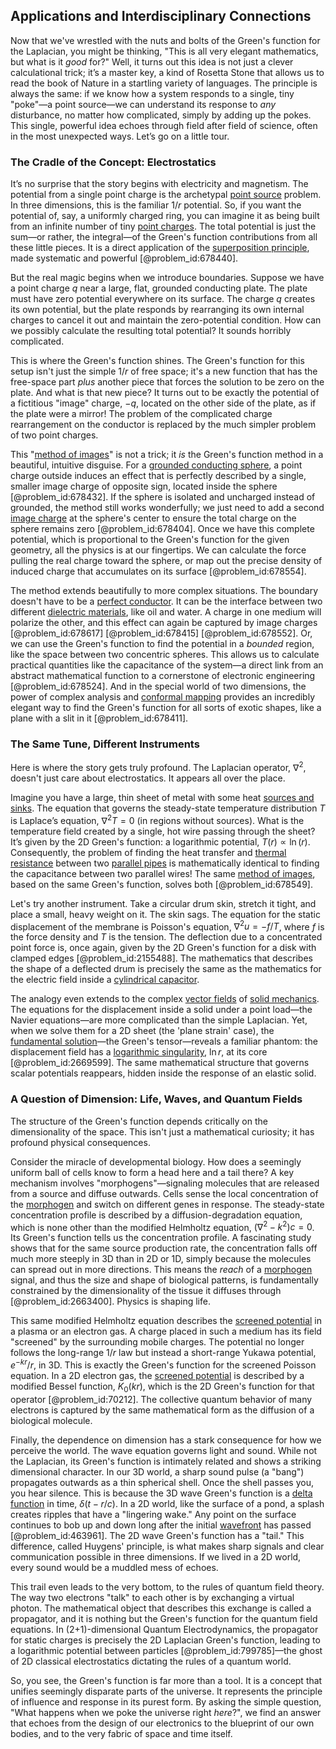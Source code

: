 ## Applications and Interdisciplinary Connections

Now that we've wrestled with the nuts and bolts of the Green's function for the Laplacian, you might be thinking, "This is all very elegant mathematics, but what is it *good* for?" Well, it turns out this idea is not just a clever calculational trick; it’s a master key, a kind of Rosetta Stone that allows us to read the book of Nature in a startling variety of languages. The principle is always the same: if we know how a system responds to a single, tiny "poke"—a point source—we can understand its response to *any* disturbance, no matter how complicated, simply by adding up the pokes. This single, powerful idea echoes through field after field of science, often in the most unexpected ways. Let’s go on a little tour.

### The Cradle of the Concept: Electrostatics

It’s no surprise that the story begins with electricity and magnetism. The potential from a single point charge is the archetypal [point source](@article_id:196204) problem. In three dimensions, this is the familiar $1/r$ potential. So, if you want the potential of, say, a uniformly charged ring, you can imagine it as being built from an infinite number of tiny [point charges](@article_id:263122). The total potential is just the sum—or rather, the integral—of the Green's function contributions from all these little pieces. It is a direct application of the [superposition principle](@article_id:144155), made systematic and powerful [@problem_id:678440].

But the real magic begins when we introduce boundaries. Suppose we have a point charge $q$ near a large, flat, grounded conducting plate. The plate must have zero potential everywhere on its surface. The charge $q$ creates its own potential, but the plate responds by rearranging its own internal charges to cancel it out and maintain the zero-potential condition. How can we possibly calculate the resulting total potential? It sounds horribly complicated.

This is where the Green's function shines. The Green's function for this setup isn't just the simple $1/r$ of free space; it's a new function that has the free-space part *plus* another piece that forces the solution to be zero on the plate. And what is that new piece? It turns out to be exactly the potential of a fictitious "image" charge, $-q$, located on the other side of the plate, as if the plate were a mirror! The problem of the complicated charge rearrangement on the conductor is replaced by the much simpler problem of two point charges.

This "[method of images](@article_id:135741)" is not a trick; it *is* the Green's function method in a beautiful, intuitive disguise. For a [grounded conducting sphere](@article_id:271184), a point charge outside induces an effect that is perfectly described by a single, smaller image charge of opposite sign, located inside the sphere [@problem_id:678432]. If the sphere is isolated and uncharged instead of grounded, the method still works wonderfully; we just need to add a second [image charge](@article_id:266504) at the sphere's center to ensure the total charge on the sphere remains zero [@problem_id:678404]. Once we have this complete potential, which is proportional to the Green's function for the given geometry, all the physics is at our fingertips. We can calculate the force pulling the real charge toward the sphere, or map out the precise density of induced charge that accumulates on its surface [@problem_id:678554].

The method extends beautifully to more complex situations. The boundary doesn't have to be a [perfect conductor](@article_id:272926). It can be the interface between two different [dielectric materials](@article_id:146669), like oil and water. A charge in one medium will polarize the other, and this effect can again be captured by image charges [@problem_id:678617] [@problem_id:678415] [@problem_id:678552]. Or, we can use the Green's function to find the potential in a *bounded* region, like the space between two concentric spheres. This allows us to calculate practical quantities like the capacitance of the system—a direct link from an abstract mathematical function to a cornerstone of electronic engineering [@problem_id:678524]. And in the special world of two dimensions, the power of complex analysis and [conformal mapping](@article_id:143533) provides an incredibly elegant way to find the Green's function for all sorts of exotic shapes, like a plane with a slit in it [@problem_id:678411].

### The Same Tune, Different Instruments

Here is where the story gets truly profound. The Laplacian operator, $\nabla^2$, doesn't just care about electrostatics. It appears all over the place.

Imagine you have a large, thin sheet of metal with some heat [sources and sinks](@article_id:262611). The equation that governs the steady-state temperature distribution $T$ is Laplace’s equation, $\nabla^2 T = 0$ (in regions without sources). What is the temperature field created by a single, hot wire passing through the sheet? It’s given by the 2D Green's function: a logarithmic potential, $T(r) \propto \ln(r)$. Consequently, the problem of finding the heat transfer and [thermal resistance](@article_id:143606) between two [parallel pipes](@article_id:260243) is mathematically identical to finding the capacitance between two parallel wires! The same [method of images](@article_id:135741), based on the same Green's function, solves both [@problem_id:678549].

Let's try another instrument. Take a circular drum skin, stretch it tight, and place a small, heavy weight on it. The skin sags. The equation for the static displacement of the membrane is Poisson's equation, $\nabla^2 u = -f/T$, where $f$ is the force density and $T$ is the tension. The deflection due to a concentrated point force is, once again, given by the 2D Green's function for a disk with clamped edges [@problem_id:2155488]. The mathematics that describes the shape of a deflected drum is precisely the same as the mathematics for the electric field inside a [cylindrical capacitor](@article_id:265676).

The analogy even extends to the complex [vector fields](@article_id:160890) of [solid mechanics](@article_id:163548). The equations for the displacement inside a solid under a point load—the Navier equations—are more complicated than the simple Laplacian. Yet, when we solve them for a 2D sheet (the 'plane strain' case), the [fundamental solution](@article_id:175422)—the Green's tensor—reveals a familiar phantom: the displacement field has a [logarithmic singularity](@article_id:189943), $\ln r$, at its core [@problem_id:2669599]. The same mathematical structure that governs scalar potentials reappears, hidden inside the response of an elastic solid.

### A Question of Dimension: Life, Waves, and Quantum Fields

The structure of the Green's function depends critically on the dimensionality of the space. This isn't just a mathematical curiosity; it has profound physical consequences.

Consider the miracle of developmental biology. How does a seemingly uniform ball of cells know to form a head here and a tail there? A key mechanism involves "morphogens"—signaling molecules that are released from a source and diffuse outwards. Cells sense the local concentration of the [morphogen](@article_id:271005) and switch on different genes in response. The steady-state concentration profile is described by a diffusion-degradation equation, which is none other than the modified Helmholtz equation, $(\nabla^2 - k^2)c = 0$. Its Green's function tells us the concentration profile. A fascinating study shows that for the same source production rate, the concentration falls off much more steeply in 3D than in 2D or 1D, simply because the molecules can spread out in more directions. This means the *reach* of a [morphogen](@article_id:271005) signal, and thus the size and shape of biological patterns, is fundamentally constrained by the dimensionality of the tissue it diffuses through [@problem_id:2663400]. Physics is shaping life.

This same modified Helmholtz equation describes the [screened potential](@article_id:193369) in a plasma or an electron gas. A charge placed in such a medium has its field "screened" by the surrounding mobile charges. The potential no longer follows the long-range $1/r$ law but instead a short-range Yukawa potential, $e^{-kr}/r$, in 3D. This is exactly the Green's function for the screened Poisson equation. In a 2D electron gas, the [screened potential](@article_id:193369) is described by a modified Bessel function, $K_0(kr)$, which is the 2D Green's function for that operator [@problem_id:70212]. The collective quantum behavior of many electrons is captured by the same mathematical form as the diffusion of a biological molecule.

Finally, the dependence on dimension has a stark consequence for how we perceive the world. The wave equation governs light and sound. While not the Laplacian, its Green's function is intimately related and shows a striking dimensional character. In our 3D world, a sharp sound pulse (a "bang") propagates outwards as a thin spherical shell. Once the shell passes you, you hear silence. This is because the 3D wave Green's function is a [delta function](@article_id:272935) in time, $\delta(t-r/c)$. In a 2D world, like the surface of a pond, a splash creates ripples that have a "lingering wake." Any point on the surface continues to bob up and down long after the initial [wavefront](@article_id:197462) has passed [@problem_id:463961]. The 2D wave Green's function has a "tail." This difference, called Huygens' principle, is what makes sharp signals and clear communication possible in three dimensions. If we lived in a 2D world, every sound would be a muddled mess of echoes.

This trail even leads to the very bottom, to the rules of quantum field theory. The way two electrons "talk" to each other is by exchanging a virtual photon. The mathematical object that describes this exchange is called a propagator, and it is nothing but the Green's function for the quantum field equations. In (2+1)-dimensional Quantum Electrodynamics, the propagator for static charges is precisely the 2D Laplacian Green's function, leading to a logarithmic potential between particles [@problem_id:799785]—the ghost of 2D classical electrostatics dictating the rules of a quantum world.

So, you see, the Green's function is far more than a tool. It is a concept that unifies seemingly disparate parts of the universe. It represents the principle of influence and response in its purest form. By asking the simple question, "What happens when we poke the universe right *here*?", we find an answer that echoes from the design of our electronics to the blueprint of our own bodies, and to the very fabric of space and time itself.